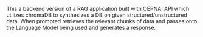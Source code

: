 This a backend version of a  RAG application built with OEPNAI API which utilizes chromaDB to synthesizes a DB on given structured/unstructured data. When prompted retrieves the relevant chunks of data and passes onto the Language Model being used and generates a response.
